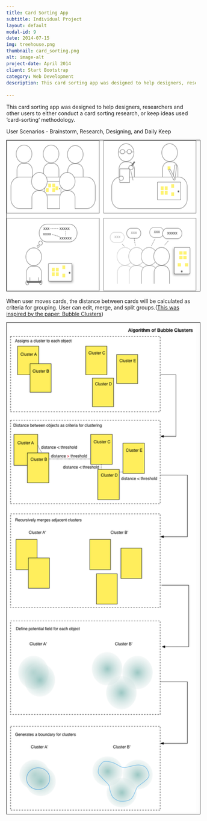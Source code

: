 ```yaml
---
title: Card Sorting App
subtitle: Individual Project
layout: default
modal-id: 9
date: 2014-07-15
img: treehouse.png
thumbnail: card_sorting.png
alt: image-alt
project-date: April 2014
client: Start Bootstrap
category: Web Development
description: This card sorting app was designed to help designers, researchers and other users to either conduct a card sorting research, or keep ideas used ‘card-sorting‘  methodology.

---
```

This card sorting app was designed to help designers, researchers and other users to either conduct a card sorting research, or keep ideas used ‘card-sorting‘  methodology.

User Scenarios - Brainstorm, Research, Designing, and Daily Keep 
 
<img src="img/portfolio/card_sorting/all.png" height="400px" border="1px" style="PADDING-RIGHT: 10px" class="img-responsive img-centered">

When user moves cards, the distance between cards will be calculated as criteria for grouping. User can  edit, merge, and split groups.([This was inspired by the paper: Bubble Clusters](http://www-ui.is.s.u-tokyo.ac.jp/~takeo/papers/watanabe_uist2007_bubble.pdf))

<img src="img/portfolio/card_sorting/Bubble_Clusters.png" width="600px" border="1px" style="PADDING-RIGHT: 10px" class="img-responsive img-centered">